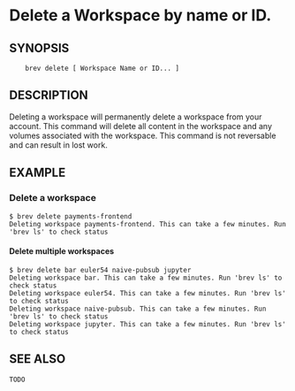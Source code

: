 # Delete a Workspace by name or ID.

## SYNOPSIS

```
    brev delete [ Workspace Name or ID... ]
```

## DESCRIPTION

Deleting a workspace will permanently delete a workspace from your account.
This command will delete all content in the workspace and any volumes associated
with the workspace. This command is not reversable and can result in lost work.

## EXAMPLE

### Delete a workspace

```
$ brev delete payments-frontend
Deleting workspace payments-frontend. This can take a few minutes. Run 'brev ls' to check status
```

#### Delete multiple workspaces

```
$ brev delete bar euler54 naive-pubsub jupyter
Deleting workspace bar. This can take a few minutes. Run 'brev ls' to check status
Deleting workspace euler54. This can take a few minutes. Run 'brev ls' to check status
Deleting workspace naive-pubsub. This can take a few minutes. Run 'brev ls' to check status
Deleting workspace jupyter. This can take a few minutes. Run 'brev ls' to check status

```

## SEE ALSO

	TODO
